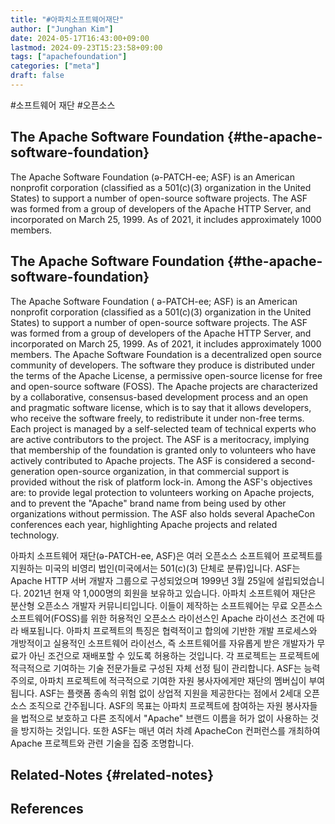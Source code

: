 ```yaml
---
title: "#아파치소프트웨어재단"
author: ["Junghan Kim"]
date: 2024-05-17T16:43:00+09:00
lastmod: 2024-09-23T15:23:58+09:00
tags: ["apachefoundation"]
categories: ["meta"]
draft: false
---
```


\#소프트웨어 재단 #오픈소스


## The Apache Software Foundation {#the-apache-software-foundation}

The Apache Software Foundation (ə-PATCH-ee; ASF) is an American nonprofit corporation (classified as a 501(c)(3) organization in the United States) to support a number of open-source software projects. The ASF was formed from a group of developers of the Apache HTTP Server, and incorporated on March 25, 1999. As of 2021, it includes approximately 1000 members.


## The Apache Software Foundation {#the-apache-software-foundation}

The Apache Software Foundation ( ə-PATCH-ee; ASF) is an American nonprofit corporation (classified as a 501(c)(3) organization in the United States) to support a number of open-source software projects. The ASF was formed from a group of developers of the Apache HTTP Server, and incorporated on March 25, 1999. As of 2021, it includes approximately 1000 members. The Apache Software Foundation is a decentralized open source community of developers. The software they produce is distributed under the terms of the Apache License, a permissive open-source license for free and open-source software (FOSS). The Apache projects are characterized by a collaborative, consensus-based development process and an open and pragmatic software license, which is to say that it allows developers, who receive the software freely, to redistribute it under non-free terms. Each project is managed by a self-selected team of technical experts who are active contributors to the project. The ASF is a meritocracy, implying that membership of the foundation is granted only to volunteers who have actively contributed to Apache projects. The ASF is considered a second-generation open-source organization, in that commercial support is provided without the risk of platform lock-in. Among the ASF's objectives are: to provide legal protection to volunteers working on Apache projects, and to prevent the "Apache" brand name from being used by other organizations without permission. The ASF also holds several ApacheCon conferences each year, highlighting Apache projects and related technology.

아파치 소프트웨어 재단(ə-PATCH-ee, ASF)은 여러 오픈소스 소프트웨어 프로젝트를 지원하는 미국의 비영리 법인(미국에서는 501(c)(3) 단체로 분류)입니다. ASF는 Apache HTTP 서버 개발자 그룹으로 구성되었으며 1999년 3월 25일에 설립되었습니다. 2021년 현재 약 1,000명의 회원을 보유하고 있습니다. 아파치 소프트웨어 재단은 분산형 오픈소스 개발자 커뮤니티입니다. 이들이 제작하는 소프트웨어는 무료 오픈소스 소프트웨어(FOSS)를 위한 허용적인 오픈소스 라이선스인 Apache 라이선스 조건에 따라 배포됩니다. 아파치 프로젝트의 특징은 협력적이고 합의에 기반한 개발 프로세스와 개방적이고 실용적인 소프트웨어 라이선스, 즉 소프트웨어를 자유롭게 받은 개발자가 무료가 아닌 조건으로 재배포할 수 있도록 허용하는 것입니다. 각 프로젝트는 프로젝트에 적극적으로 기여하는 기술 전문가들로 구성된 자체 선정 팀이 관리합니다. ASF는 능력주의로, 아파치 프로젝트에 적극적으로 기여한 자원 봉사자에게만 재단의 멤버십이 부여됩니다. ASF는 플랫폼 종속의 위험 없이 상업적 지원을 제공한다는 점에서 2세대 오픈소스 조직으로 간주됩니다. ASF의 목표는 아파치 프로젝트에 참여하는 자원 봉사자들을 법적으로 보호하고 다른 조직에서 "Apache" 브랜드 이름을 허가 없이 사용하는 것을 방지하는 것입니다. 또한 ASF는 매년 여러 차례 ApacheCon 컨퍼런스를 개최하여 Apache 프로젝트와 관련 기술을 집중 조명합니다.


## Related-Notes {#related-notes}

## References

<style>.csl-entry{text-indent: -1.5em; margin-left: 1.5em;}</style><div class="csl-bib-body">
</div>
